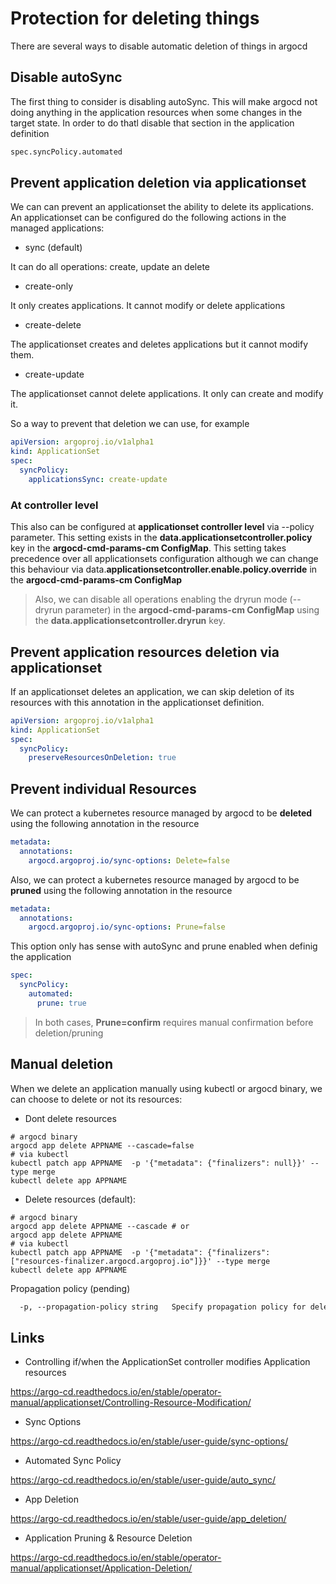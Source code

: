 # Protection for deleting things

There are several ways to disable automatic deletion of things in argocd

## Disable autoSync

The first thing to consider is disabling autoSync. This will make argocd not doing anything in the application resources when some changes in the target state. In order to do thatl disable that section in the application definition

```txt
spec.syncPolicy.automated
```

## Prevent application deletion via applicationset

We can can prevent an applicationset the ability to delete its applications. An applicationset can be configured do the following actions in the managed applications:

- sync (default)

It can do all operations: create, update an delete

- create-only

It only creates applications. It cannot modify or delete applications

- create-delete

The applicationset creates and deletes applications but it cannot modify them.

- create-update

The applicationset cannot delete applications. It only can create and modify it.

So a way to prevent that deletion we can use, for example

```yaml
apiVersion: argoproj.io/v1alpha1
kind: ApplicationSet
spec:
  syncPolicy:
    applicationsSync: create-update
```

### At controller level

This also can be configured at **applicationset controller level** via --policy parameter. This setting exists in the **data.applicationsetcontroller.policy** key in the **argocd-cmd-params-cm ConfigMap**. This setting takes precedence over all applicationsets configuration although we can change this behaviour via data.**applicationsetcontroller.enable.policy.override** in the **argocd-cmd-params-cm ConfigMap**

> Also, we can disable all operations enabling the dryrun mode (--dryrun parameter) in the **argocd-cmd-params-cm ConfigMap**  using the **data.applicationsetcontroller.dryrun** key.

## Prevent application resources deletion via applicationset

If an applicationset deletes an application, we can skip deletion of its resources with this annotation in the applicationset definition.

```yaml
apiVersion: argoproj.io/v1alpha1
kind: ApplicationSet
spec:
  syncPolicy:
    preserveResourcesOnDeletion: true
```

## Prevent individual Resources

We can protect a kubernetes resource managed by argocd to be **deleted** using the following annotation in the resource

```yaml
metadata:
  annotations:
    argocd.argoproj.io/sync-options: Delete=false
```

Also, we can protect a kubernetes resource managed by argocd to be **pruned** using the following annotation in the resource

```yaml
metadata:
  annotations:
    argocd.argoproj.io/sync-options: Prune=false
```

This option only has sense with autoSync and prune enabled when definig the application

```yaml
spec:
  syncPolicy:
    automated:
      prune: true
```

> In both cases, **Prune=confirm** requires manual confirmation before deletion/pruning

## Manual deletion

When we delete an application manually using kubectl or argocd binary, we can choose to delete or not its resources:

- Dont delete resources

```shell
# argocd binary
argocd app delete APPNAME --cascade=false
# via kubectl
kubectl patch app APPNAME  -p '{"metadata": {"finalizers": null}}' --type merge
kubectl delete app APPNAME
```

- Delete resources (default):

```shell
# argocd binary
argocd app delete APPNAME --cascade # or
argocd app delete APPNAME
# via kubectl
kubectl patch app APPNAME  -p '{"metadata": {"finalizers": ["resources-finalizer.argocd.argoproj.io"]}}' --type merge
kubectl delete app APPNAME
```

Propagation policy (pending)

```txt
  -p, --propagation-policy string   Specify propagation policy for deletion of application's resources. One of: foreground|background (default "foreground")
```

## Links

- Controlling if/when the ApplicationSet controller modifies Application resources

<https://argo-cd.readthedocs.io/en/stable/operator-manual/applicationset/Controlling-Resource-Modification/>

- Sync Options

<https://argo-cd.readthedocs.io/en/stable/user-guide/sync-options/>

- Automated Sync Policy

<https://argo-cd.readthedocs.io/en/stable/user-guide/auto_sync/>

- App Deletion

<https://argo-cd.readthedocs.io/en/stable/user-guide/app_deletion/>

- Application Pruning & Resource Deletion

<https://argo-cd.readthedocs.io/en/stable/operator-manual/applicationset/Application-Deletion/>

